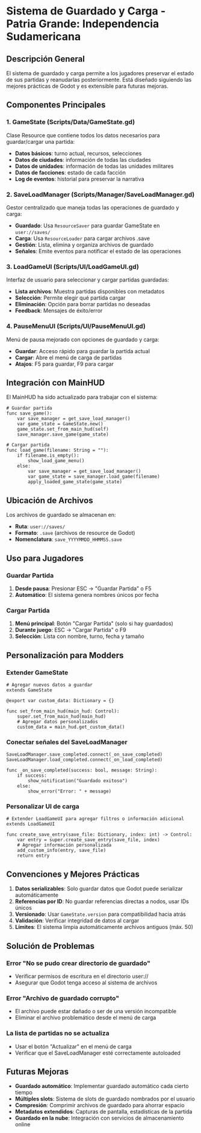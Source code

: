 # Sistema de Guardado y Carga - Patria Grande: Independencia Sudamericana

## Descripción General

El sistema de guardado y carga permite a los jugadores preservar el estado de sus partidas y reanudarlas posteriormente. Está diseñado siguiendo las mejores prácticas de Godot y es extensible para futuras mejoras.

## Componentes Principales

### 1. GameState (Scripts/Data/GameState.gd)
Clase Resource que contiene todos los datos necesarios para guardar/cargar una partida:
- **Datos básicos**: turno actual, recursos, selecciones
- **Datos de ciudades**: información de todas las ciudades
- **Datos de unidades**: información de todas las unidades militares
- **Datos de facciones**: estado de cada facción
- **Log de eventos**: historial para preservar la narrativa

### 2. SaveLoadManager (Scripts/Manager/SaveLoadManager.gd)
Gestor centralizado que maneja todas las operaciones de guardado y carga:
- **Guardado**: Usa `ResourceSaver` para guardar GameState en `user://saves/`
- **Carga**: Usa `ResourceLoader` para cargar archivos .save
- **Gestión**: Lista, elimina y organiza archivos de guardado
- **Señales**: Emite eventos para notificar el estado de las operaciones

### 3. LoadGameUI (Scripts/UI/LoadGameUI.gd)
Interfaz de usuario para seleccionar y cargar partidas guardadas:
- **Lista archivos**: Muestra partidas disponibles con metadatos
- **Selección**: Permite elegir qué partida cargar
- **Eliminación**: Opción para borrar partidas no deseadas
- **Feedback**: Mensajes de éxito/error

### 4. PauseMenuUI (Scripts/UI/PauseMenuUI.gd)
Menú de pausa mejorado con opciones de guardado y carga:
- **Guardar**: Acceso rápido para guardar la partida actual
- **Cargar**: Abre el menú de carga de partidas
- **Atajos**: F5 para guardar, F9 para cargar

## Integración con MainHUD

El MainHUD ha sido actualizado para trabajar con el sistema:

```gdscript
# Guardar partida
func save_game():
    var save_manager = get_save_load_manager()
    var game_state = GameState.new()
    game_state.set_from_main_hud(self)
    save_manager.save_game(game_state)

# Cargar partida
func load_game(filename: String = ""):
    if filename.is_empty():
        show_load_game_menu()
    else:
        var save_manager = get_save_load_manager()
        var game_state = save_manager.load_game(filename)
        apply_loaded_game_state(game_state)
```

## Ubicación de Archivos

Los archivos de guardado se almacenan en:
- **Ruta**: `user://saves/`
- **Formato**: `.save` (archivos de resource de Godot)
- **Nomenclatura**: `save_YYYYMMDD_HHMMSS.save`

## Uso para Jugadores

### Guardar Partida
1. **Desde pausa**: Presionar ESC → "Guardar Partida" o F5
2. **Automático**: El sistema genera nombres únicos por fecha

### Cargar Partida
1. **Menú principal**: Botón "Cargar Partida" (solo si hay guardados)
2. **Durante juego**: ESC → "Cargar Partida" o F9
3. **Selección**: Lista con nombre, turno, fecha y tamaño

## Personalización para Modders

### Extender GameState
```gdscript
# Agregar nuevos datos a guardar
extends GameState

@export var custom_data: Dictionary = {}

func set_from_main_hud(main_hud: Control):
    super.set_from_main_hud(main_hud)
    # Agregar datos personalizados
    custom_data = main_hud.get_custom_data()
```

### Conectar señales del SaveLoadManager
```gdscript
SaveLoadManager.save_completed.connect(_on_save_completed)
SaveLoadManager.load_completed.connect(_on_load_completed)

func _on_save_completed(success: bool, message: String):
    if success:
        show_notification("Guardado exitoso")
    else:
        show_error("Error: " + message)
```

### Personalizar UI de carga
```gdscript
# Extender LoadGameUI para agregar filtros o información adicional
extends LoadGameUI

func create_save_entry(save_file: Dictionary, index: int) -> Control:
    var entry = super.create_save_entry(save_file, index)
    # Agregar información personalizada
    add_custom_info(entry, save_file)
    return entry
```

## Convenciones y Mejores Prácticas

1. **Datos serializables**: Solo guardar datos que Godot puede serializar automáticamente
2. **Referencias por ID**: No guardar referencias directas a nodos, usar IDs únicos
3. **Versionado**: Usar `GameState.version` para compatibilidad hacia atrás
4. **Validación**: Verificar integridad de datos al cargar
5. **Límites**: El sistema limpia automáticamente archivos antiguos (máx. 50)

## Solución de Problemas

### Error "No se pudo crear directorio de guardado"
- Verificar permisos de escritura en el directorio user://
- Asegurar que Godot tenga acceso al sistema de archivos

### Error "Archivo de guardado corrupto"
- El archivo puede estar dañado o ser de una versión incompatible
- Eliminar el archivo problemático desde el menú de carga

### La lista de partidas no se actualiza
- Usar el botón "Actualizar" en el menú de carga
- Verificar que el SaveLoadManager esté correctamente autoloaded

## Futuras Mejoras

- **Guardado automático**: Implementar guardado automático cada cierto tiempo
- **Múltiples slots**: Sistema de slots de guardado nombrados por el usuario
- **Compresión**: Comprimir archivos de guardado para ahorrar espacio
- **Metadatos extendidos**: Capturas de pantalla, estadísticas de la partida
- **Guardado en la nube**: Integración con servicios de almacenamiento online